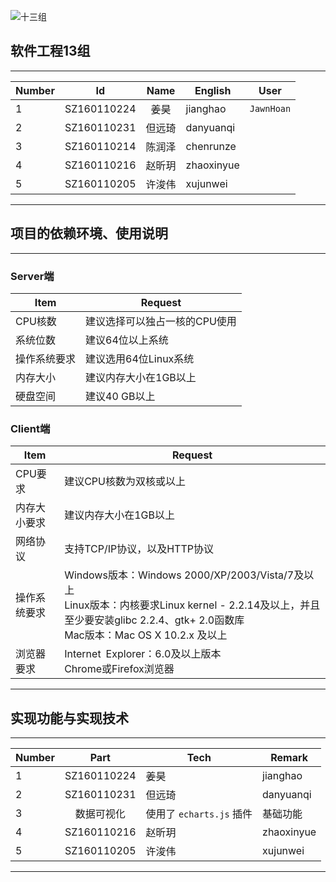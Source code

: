 ![十三组](https://timgsa.baidu.com/timg?image&quality=80&size=b9999_10000&sec=1540476601004&di=1836db18b117c2fada5324c06d62d2de&imgtype=0&src=http%3A%2F%2Fp8.qhimg.com%2Fdmsmty%2F350_200_%2Ft01b59f3c80d947c82d.jpg)  

## 软件工程13组
- - -
|Number| Id | Name | English | User | 
| - | - | :-: | - | - |
| 1 | SZ160110224 | 姜昊 | jianghao | `JawnHoan` | 
| 2 | SZ160110231 | 但远琦 | danyuanqi | 
| 3 | SZ160110214 | 陈润泽 | chenrunze |
| 4 | SZ160110216 | 赵昕玥 | zhaoxinyue | 
| 5 | SZ160110205 | 许浚伟 | xujunwei |
- - -

## 项目的依赖环境、使用说明
- - -
### Server端

|Item| Request |
| - | - |
| CPU核数 | 建议选择可以独占一核的CPU使用 |
| 系统位数 | 建议64位以上系统 |
| 操作系统要求 | 建议选用64位Linux系统 |
| 内存大小 | 建议内存大小在1GB以上 |
| 硬盘空间 | 建议40 GB以上 |

### Client端

|Item| Request |
| - | - |
| CPU要求 | 建议CPU核数为双核或以上 |
| 内存大小要求 | 建议内存大小在1GB以上 |
| 网络协议 | 支持TCP/IP协议，以及HTTP协议 |
| 操作系统要求 | Windows版本：Windows 2000/XP/2003/Vista/7及以上 </br> Linux版本：内核要求Linux kernel - 2.2.14及以上，并且至少要安装glibc 2.2.4、gtk+ 2.0函数库 </br> Mac版本：Mac OS X 10.2.x 及以上
| 浏览器要求 | Internet Explorer：6.0及以上版本 </br> Chrome或Firefox浏览器 |
- - -

## 实现功能与实现技术
- - -
|Number| Part | Tech | Remark |
| - | :-: | - | - |
| 1 | SZ160110224 | 姜昊 | jianghao | `JawnHoan` | 
| 2 | SZ160110231 | 但远琦 | danyuanqi | 
| 3 | 数据可视化 | 使用了 `echarts.js` 插件 | 基础功能
| 4 | SZ160110216 | 赵昕玥 | zhaoxinyue | 
| 5 | SZ160110205 | 许浚伟 | xujunwei |
- - -
